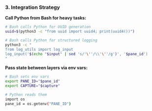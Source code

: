 
### **3. Integration Strategy**
**Call Python from Bash for heavy tasks:**  
```bash
# Bash calls Python for UUID generation
uuid=$(python3 -c "from uuid import uuid4; print(uuid4())")

# Bash calls Python for structured logging
python3 -c "
from log_utils import log_input
log_input('$(echo "$input" | sed 's/'\''/\\'\''/g')', '$pane_id')
"
```

**Pass state between layers via env vars:**  
```bash
# Bash sets env vars
export PANE_ID="$pane_id"
export CAPTURE="$capture"

# Python reads them
import os
pane_id = os.getenv("PANE_ID")
```

